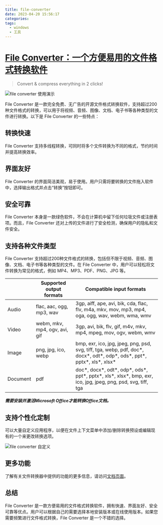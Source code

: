 ```yaml
---
title: file-converter
date: 2023-04-20 15:56:17
categories:
tags:
  - windows
  - 工具
---
```


# [File Converter：一个方便易用的文件格式转换软件](https://file-converter.org/)

> Convert & compress everything in 2 clicks!

![file converter 使用演示](https://file-converter.org/images/file-converter-usage.gif)

<!-- more -->

File Converter 是一款完全免费、无广告的开源文件格式转换软件，支持超过200种文件格式的转换，可以用于将视频、音频、图像、文档、电子书等各种类型的文件进行转换。以下是 File Converter 的一些特点：

## 转换快速

File Converter 支持多线程转换，可同时将多个文件转换为不同的格式，节约时间并提高转换效率。

## 界面友好

File Converter 的界面简洁美观，易于使用。用户只需将要转换的文件拖入软件中，选择输出格式并点击“转换”按钮即可。

## 安全可靠

File Converter 本身是一款绿色软件，不会在计算机中留下任何垃圾文件或注册表项。而且，File Converter 还对上传的文件进行了安全检测，确保用户的隐私和文件安全。

## 支持各种文件类型

File Converter 支持超过200种文件格式的转换，包括但不限于视频、音频、图像、文档、电子书等各种类型的文件。在 File Converter 中，用户可以轻松将文件转换为常见的格式，例如 MP4、MP3、PDF、PNG、JPG 等。

|         | Supported output formats      | Compatible input formats |
|---      | ---                           | ---                      |
| Audio	  | flac, aac, ogg, mp3, wav      | 3gp, aiff, ape, avi, bik, cda, flac, flv, m4a, mkv, mov, mp3, mp4, oga, ogg, wav, webm, wma, wmv |
| Video   | webm, mkv, mp4, ogv, avi, gif |	3gp, avi, bik, flv, gif, m4v, mkv, mp4, mpeg, mov, ogv, webm, wmv |
|Image    |	png, jpg, ico, webp |	bmp, exr, ico, jpg, jpeg, png, psd, svg, tiff, tga, webp, pdf, doc*, docx*, odt*, odp*, ods*, ppt*, pptx*, xls*, xlsx* |
Document  | pdf                           |	doc*, docx*, odt*, odp*, ods*, ppt*, pptx*, xls*, xlsx*, bmp, exr, ico, jpg, jpeg, png, psd, svg, tiff, tga

***需要安装并激活Microsoft Office才能转换Office文档。***

## 支持个性化定制

可以大量自定义应用程序，以便在文件上下文菜单中添加/删除转换预设或编辑现有的一个来更改转换选项。

![file converter 自定义](https://file-converter.org/images/screenshot3.png)

## 更多功能

了解有关文件转换器中提供的功能的更多信息，请访问[文档页面](https://github.com/Tichau/FileConverter/wiki)。

## 总结

File Converter 是一款方便易用的文件格式转换软件，拥有快速、界面友好、安全可靠等优点。用户可以根据自己的需要选择本地安装版本或在线使用版本。如果您需要频繁进行文件格式转换，File Converter 是一个不错的选择。
